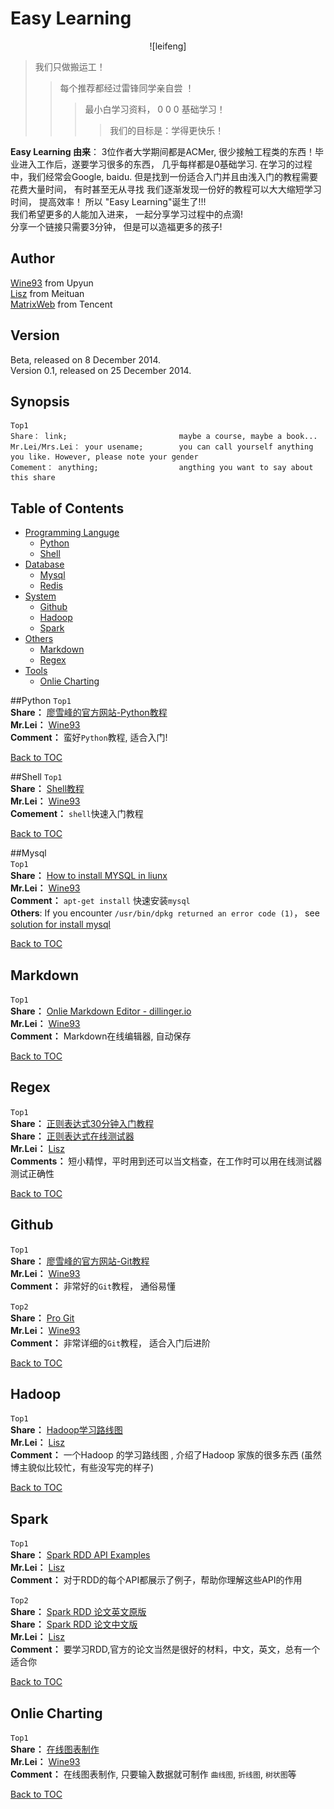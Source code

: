 

# Easy Learning
<center>  ![leifeng] </center>  


> 我们只做搬运工！   
>> 每个推荐都经过雷锋同学亲自尝 ！    
>>> 最小白学习资料， 0 0 0 基础学习！  
>>>> 我们的目标是：学得更快乐！  

**Easy Learning 由来**： 3位作者大学期间都是ACMer, 很少接触工程类的东西！毕业进入工作后，遂要学习很多的东西， 几乎每样都是0基础学习. 在学习的过程中，我们经常会Google, baidu. 但是找到一份适合入门并且由浅入门的教程需要花费大量时间， 有时甚至无从寻找 我们逐渐发现一份好的教程可以大大缩短学习时间， 提高效率！ 所以 "Easy Learning"诞生了!!!  
我们希望更多的人能加入进来， 一起分享学习过程中的点滴!   
分享一个链接只需要3分钟， 但是可以造福更多的孩子!


## Author  
[Wine93] from Upyun  
[Lisz] from Meituan  
[MatrixWeb] from Tencent 


## Version  
Beta, released on 8 December 2014.   
Version 0.1, released on 25 December 2014.   


## Synopsis  

```   
Top1                                                                                        
Share： link;                         maybe a course, maybe a book...
Mr.Lei/Mrs.Lei： your usename;        you can call yourself anything you like. However, please note your gender
Comement： anything;                  angthing you want to say about this share
```   


## Table of Contents
* [Programming Languge](#python)  
    * [Python](#python)
    * [Shell](#shell)  
* [Database](#mysql)
    * [Mysql](#mysql)
    * [Redis](#redis)
* [System](#github)
    * [Github](#github)
    * [Hadoop](#hadoop)
    * [Spark](#spark)  
* [Others](#markdown)  
    * [Markdown](#markdown)
    * [Regex](#regex)
* [Tools](#onlie-charting)  
    * [Onlie Charting](#onlie-charting)  


##Python
`Top1`  
**Share：** [廖雪峰的官方网站-Python教程]  
**Mr.Lei：**  [Wine93]  
**Comment：** 蛮好`Python`教程, 适合入门!

[Back to TOC](#table-of-contents)


##Shell
`Top1`  
**Share：** [Shell教程]  
**Mr.Lei：**  [Wine93]  
**Comement：**  `shell`快速入门教程

[Back to TOC](#table-of-contents)


##Mysql  
`Top1`  
**Share：** [How to install MYSQL in liunx]  
**Mr.Lei：**  [Wine93]  
**Comment：** `apt-get install` 快速安装`mysql`  
**Others**: If you encounter `/usr/bin/dpkg returned an error code (1)`， see [solution for install mysql]  

[Back to TOC](#table-of-contents)


## Markdown  
`Top1`  
**Share：** [Onlie Markdown Editor - dillinger.io]  
**Mr.Lei：**  [Wine93]  
**Comment：** Markdown在线编辑器, 自动保存

[Back to TOC](#table-of-contents)


## Regex
`Top1`  
**Share：** [正则表达式30分钟入门教程]  
**Share：** [正则表达式在线测试器]  
**Mr.Lei：** [Lisz]  
**Comments：** 短小精悍，平时用到还可以当文档查，在工作时可以用在线测试器测试正确性

[Back to TOC](#table-of-contents)

## Github
`Top1`  
**Share：**  [廖雪峰的官方网站-Git教程]  
**Mr.Lei：**  [Wine93]  
**Comment：**  非常好的`Git`教程， 通俗易懂  

`Top2`  
**Share：**  [Pro Git]  
**Mr.Lei：**  [Wine93]  
**Comment：**  非常详细的`Git`教程， 适合入门后进阶 

[Back to TOC](#table-of-contents)  

## Hadoop
`Top1`  
**Share：** [Hadoop学习路线图]  
**Mr.Lei：** [Lisz]  
**Comment：** 一个Hadoop 的学习路线图 , 介绍了Hadoop 家族的很多东西 (虽然博主貌似比较忙，有些没写完的样子)   

[Back to TOC](#table-of-contents)

## Spark
`Top1`  
**Share：** [Spark RDD API Examples]  
**Mr.Lei：** [Lisz]  
**Comment：** 对于RDD的每个API都展示了例子，帮助你理解这些API的作用  

`Top2`  
**Share：** [Spark RDD 论文英文原版]  
**Share：** [Spark RDD 论文中文版]  
**Mr.Lei：** [Lisz]  
**Comment：** 要学习RDD,官方的论文当然是很好的材料，中文，英文，总有一个适合你  

[Back to TOC](#table-of-contents)

## Onlie Charting   

`Top1`  
**Share：** [在线图表制作]  
**Mr.Lei：**  [Wine93]  
**Comment：**  在线图表制作, 只要输入数据就可制作 `曲线图`, `折线图`, `树状图`等

[Back to TOC](#table-of-contents)

[leifeng]: https://raw.githubusercontent.com/Wine93/Wine93.github.io/master/_pictures/Leifeng.jpg
[Wine93]: https://github.com/Wine93 
[Lisz]: https://github.com/lishaozhe01  
[MatrixWeb]: https://github.com/MatrixWeb

[廖雪峰的官方网站-Python教程]: http://www.liaoxuefeng.com/wiki/001374738125095c955c1e6d8bb493182103fac9270762a000

[Shell教程]: http://see.xidian.edu.cn/cpp/view/6994.html

[How to install MYSQL in liunx]: http://wiki.ubuntu.org.cn/MySQL
[solution for install mysql]: http://www.code06.com/system/dongwuming/30304.html

[Onlie Markdown Editor - dillinger.io]: http://dillinger.io/#onlie-charting

[正则表达式30分钟入门教程]: http://www.jb51.net/tools/zhengze.html
[正则表达式在线测试器]: http://regexpal.com

[廖雪峰的官方网站-Git教程]: http://www.liaoxuefeng.com/wiki/0013739516305929606dd18361248578c67b8067c8c017b000
[Pro Git]: http://git-scm.com/book/zh/v1

[在线图表制作]: http://charts.udpwork.com/

[Hadoop学习路线图]: http://blog.fens.me/hadoop-family-roadmap/

[Spark RDD API Examples]: http://homepage.cs.latrobe.edu.au/zhe/ZhenHeSparkRDDAPIExamples.html#filter
[Spark RDD 论文英文原版]: http://www.eecs.berkeley.edu/Pubs/TechRpts/2011/EECS-2011-82.pdf
[Spark RDD 论文中文版]: http://shiyanjun.cn/archives/744.html













